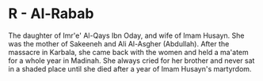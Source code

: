 R - Al-Rabab
============

The daughter of Imr'e' Al-Qays Ibn Oday, and wife of Imam Husayn. She
was the mother of Sakeeneh and Ali Al-Asgher (Abdullah). After the
massacre in Karbala, she came back with the women and held a ma'atem for
a whole year in Madinah. She always cried for her brother and never sat
in a shaded place until she died after a year of Imam Husayn's
martyrdom.


